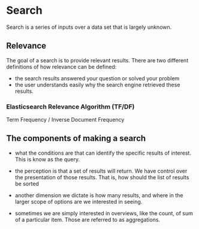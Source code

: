 # Search

Search is a series of inputs over a data set that is largely unknown.

## Relevance

The goal of a search is to provide relevant results. There are two different definitions of how relevance can be defined:

- the search results answered your question or solved your problem
- the user understands easily why the search engine retrieved these results.

### Elasticsearch Relevance Algorithm (TF/DF)

Term Frequency / Inverse Document Frequency



## The components of making a search

- what the conditions are that can identify the specific results of interest. This is know as the query.

- the perception is that a set of results will return. We have control over the presentation of those results. That is, how should the list of results be sorted

- another dimension we dictate is how many results, and where in the larger scope of options are we interested in seeing.

- sometimes we are simply interested in overviews, like the count, of sum of a particular item. Those are referred to as aggregations.